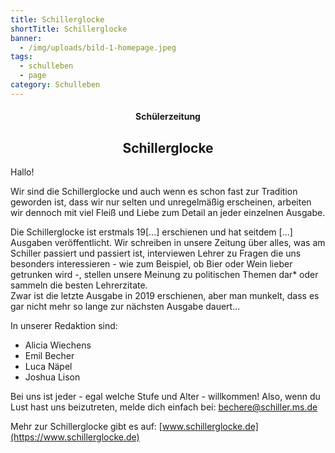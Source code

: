 ```yaml
---
title: Schillerglocke
shortTitle: Schillerglocke
banner:
  - /img/uploads/bild-1-homepage.jpeg
tags:
  - schulleben
  - page
category: Schulleben
---
```

<center><div class="title"><h4>Schülerzeitung</h4><h2>Schillerglocke</h2></div></center>

Hallo!

Wir sind die Schillerglocke und auch wenn es schon fast zur Tradition geworden ist, dass wir nur selten und unregelmäßig erscheinen, arbeiten wir dennoch mit viel Fleiß und Liebe zum Detail an jeder einzelnen Ausgabe. 

Die Schillerglocke ist erstmals 19\[...] erschienen und hat seitdem \[...] Ausgaben veröffentlicht. Wir schreiben in unsere Zeitung über alles, was am Schiller passiert und passiert ist, interviewen Lehrer zu Fragen die uns besonders interessieren - wie zum Beispiel, ob Bier oder Wein lieber getrunken wird -, stellen unsere Meinung zu politischen Themen dar* oder sammeln die besten Lehrerzitate. \
Zwar ist die letzte Ausgabe in 2019 erschienen, aber man munkelt, dass es gar nicht mehr so lange zur nächsten Ausgabe dauert...

In unserer Redaktion sind:

* Alicia Wiechens
* Emil Becher
* Luca Näpel
* Joshua Lison

Bei uns ist jeder -  egal welche Stufe und Alter - willkommen! Also, wenn du Lust hast uns beizutreten, melde dich einfach bei: [bechere@schiller.ms.de](mailto:bechere@schiller.ms.de)

[](bechere@schiller.ms.de)

Mehr zur Schillerglocke gibt es auf: [www.schillerglocke.de](https://www.schillerglocke.de)